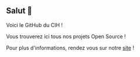 ## Salut 👋

Voici le GitHub du CIH !

Vous trouverez ici tous nos projets Open Source !

Pour plus d'informations, rendez vous sur notre [site](https://cihoche.fr/) !

